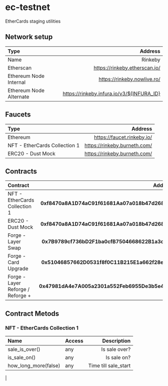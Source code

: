 # ec-testnet

EtherCards staging utilities

## Network setup

|               Type                     |                 Address                        |
|:---------------------------------------|-----------------------------------------------:|
| Name                                   | Rinkeby                                        |
| Etherscan                              | https://rinkeby.etherscan.io/                  |
| Ethereum Node Internal                 | https://rinkeby.nowlive.ro/                    |
| Ethereum Node Alternate                | https://rinkeby.infura.io/v3/${INFURA_ID}      |


## Faucets

|               Type                     |                 Address                        |
|:---------------------------------------|-----------------------------------------------:|
| Ethereum                               | https://faucet.rinkeby.io/                     |
| NFT - EtherCards Collection 1          | https://rinkeby.burneth.com/                   |
| ERC20 - Dust Mock                      | https://rinkeby.burneth.com/                   |

## Contracts

|               Contract                 |                 Address                        |
|:---------------------------------------|-----------------------------------------------:|
| NFT - EtherCards Collection 1          | **0xf8470a8A1D74aC91f61681Aa07a018b47d268EE6** |
| ERC20 - Dust Mock                      | **0xf8470a8A1D74aC91f61681Aa07a018b47d268EE6** |
| Forge - Layer Swap                     | **0x7B9789cf736bD2F1ba0cfB7504668622B1a3cECb** |
| Forge - Card Upgrade                   | **0x51046857662D0531f8f0C11B215E1a662f28eCd0** |
| Forge - Layer Reforge / Reforge +      | **0x47981dA4e7A005a2301a552Feb6955De3b5e4425** |

## Contract Metods

### NFT - EtherCards Collection 1

|               Name               | Access      |                Description                    |
|:---------------------------------|-------------|----------------------------------------------:|
| sale_is_over()                   | any         | Is sale over?                                 |
| is_sale_on()                     | any         | Is sale on?                                   |
| how_long_more(false)             | any         | Time till sale_start                          |
|



